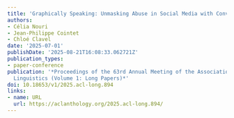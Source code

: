 ```yaml
---
title: 'Graphically Speaking: Unmasking Abuse in Social Media with Conversation Insights'
authors:
- Célia Nouri
- Jean-Philippe Cointet
- Chloé Clavel
date: '2025-07-01'
publishDate: '2025-08-21T16:08:33.062721Z'
publication_types:
- paper-conference
publication: '*Proceedings of the 63rd Annual Meeting of the Association for Computational
  Linguistics (Volume 1: Long Papers)*'
doi: 10.18653/v1/2025.acl-long.894
links:
- name: URL
  url: https://aclanthology.org/2025.acl-long.894/
---
```

